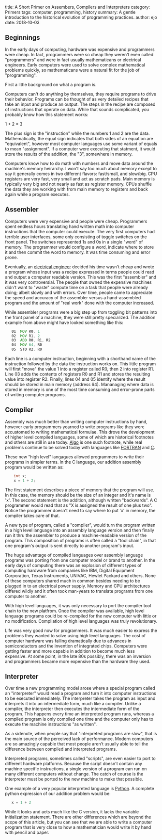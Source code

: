 title: A Short Primer on Assembers, Compilers and Interpreters
category: Primers
tags: computer, programming, history
summary: A gentle introduction to the historical evolution of programming practices.
author: ejo
date: 2018-10-03

## **Beginnings**

In the early days of computing, hardware was expensive and programmers
were cheap. In fact, programmers were so cheap they weren't even
called "programmers" and were in fact usually mathematicans or
electrical engineers. Early computers were used to solve complex
mathematical problems quickly, so mathematicans were a natural fit for
the job of "programming".

First a little background on what a program is.

Computers can't do anything by themselves, they require programs to
drive their behavior. Programs can be thought of as very detailed
recipes that take an input and produce an output. The steps in the
recipe are composed of instructions that operate on data. While that
sounds complicated, you probably know how this statement works:

  1 + 2 = 3

The plus sign is the "instruction" while the numbers 1 and 2 are the
data. Mathematically, the equal sign indicates that both sides of an
equation are "equivalent", however most computer languages use some
variant of equals to mean "assignment". If a computer were executing
that statment, it would store the results of the addition, the "3",
somewhere in memory.

Computers know how to do math with numbers and move data around the
machine's memory heirarchy. I won't say too much about memory except
to say it generally comes in two different flavors: fast/small, and
slow/big. CPU registers are very fast, very small and act as
scratch pads. Main memory is typically very big and not nearly as
fast as register memory. CPUs shuffle the data they are working with
from main memory to registers and back again while a program executes.

## **Assembler**

Computers were very expensive and people were cheap. Programmers spent
endless hours translating hand written math into computer instructions
that the computer could execute. The very first computers had terrible
user interfaces, some only consisting of toggle switches on the front
panel. The switches represented 1s and 0s in a single "word" of
memory. The programmer would configure a word, indicate where to store
it and then commit the word to memory. It was time consuming and error
prone.

Eventually, an [electrical engineer][1] decided his time wasn't cheap
and wrote a program whose input was a recipe expressed in terms people
could read and output a computer readable version. This was the first
"assembler" and it was very controversial. The people that owned the
expensive machines didn't want to "waste" compute time on a task that
people were already doing; albeit slowly and with errors. Over time,
people came to appreciate the speed and accuracy of the assembler
versus a hand-assembled program and the amount of "real work" done with
the computer increased.

While assembler programs were a big step up from toggling bit patterns
into the front panel of a machine, they were still pretty specialized.
The addition example from above might have looked something like this:

```asm
   01  MOV R0, 1
   02  MOV R1, 2
   03  ADD R0, R1, R2
   04  MOV 64, R0
   05  STO R2, R0
```

Each line is a computer instruction, beginning with a shorthand name
of the instruction followed by the data the instruction works on. This
little program will first "move" the value 1 into a register called
R0, then 2 into register R1. Line 03 adds the contents of registers R0
and R1 and stores the resulting value into register R2. Finally, lines
04 and 05 identify where the result should be stored in main memory
(address 64).  Mananaging where data is stored in memory is one of the
most time consuming and error-prone parts of writing computer
programs.

## **Compiler**

Assembly was much better than writing computer instructions by hand,
however early programmers yearned to write programs like they were
accustomed to writing mathematical formulae. This drove the
development of higher level compiled languages, some of which are
historical footnotes and others are still in use today. [Algo][3] is
one such footnote, while real problems continue to be solved today
with languages like [FORTRAN][5] and [C][6].

These new "high level" langagues allowed programmers to write their
programs in simpler terms. In the C language, our addition assembly
program would be written as:


```C
    int x;
    x = 1 + 2;
```

The first statement describes a piece of memory that the program
will use. In this case, the memory should be the size of an integer
and it's name is 'x'. The second statement is the addition, although
written "backwards". A C programmer would read that as "X is assigned
the result of one plus two". Notice the programmer doesn't need to
say where to put 'x' in memory, the compiler takes care of that.

A new type of program, called a "compiler", would turn the program
written in a high level language into an assembly language version and
then finally run it thru the assembler to produce a machine-readable
version of the program. This composition of programs is often called a
"tool chain", in that one program's output is sent directly to another
program's input.

The huge advantage of compiled languages over assembly language
programs was porting from one computer model or brand to another. In
the early days of computing there was an explosion of different types
of computing hardware from companies like IBM, Digital Equipment
Corporation, Texas Instruments, UNIVAC, Hewlet Packard and others.
None of these computers shared much in common besides needing to be
plugged in to an electrical power supply. Memory and CPU architectures
differed wildly and it often took man-years to translate programs from
one computer to another.

With high level languages, it was only necessary to port the compiler
tool chain to the new platfrom. Once the compiler was available, high
level language programs could be re-compiled for the new computer with
little or no modification. Compliation of high level languages was
truly revolutionary.

Life was very good now for programmers. It was much easier to express
the problems they wanted to solve using high level languages. The cost
of computer hardware was falling dramatically due to advances in
semiconductors and the invention of integrated chips. Computers were
getting faster and more capable in addition to become much less
expensive. At some point, in the late 80s possibly, there was an
inversion and programmers became more expensive than the hardware they
used.

## **Interpreter**

Over time a new programming model arose where a special program
called an "interpreter" would read a program and turn it into computer
instructions to be executed immediately. The interpreter takes the
program as input and interprets it into an intermediate form, much
like a compiler. Unlike a compiler, the interpreter then executes the
intermediate form of the program. This happens every time an interpreted
program runs, whereas a compiled program is only compiled one time and
the computer only has to execute the machine instructions "as written".

As a sidenote, when people say that "interpreted programs are slow",
that is the main source of the perceived lack of performance. Modern
computers are so amazingly capable that most people aren't usually
able to tell the difference between compiled and interpreted programs.

Interpreted programs, sometimes called "scripts", are even easier to
port to different hardware platforms. Because the script doesn't
contain any machine specific instructions, a single version of a
program can run on many different computers without change. The
catch of course is the interpreter must be ported to the new machine
to make that possible.

One example of a very popular interpreted language is [Python][2]. A
complete python expression of our addition problem would be:

```python
   x = 1 + 2
```   

While it looks and acts much like the C version, it lacks the variable
initialization statement. There are other differences which are beyond
the scope of this article, but you can see that we are able to write a
computer program that is very close to how a mathematician would write
it by hand with pencil and paper.


[1]: https://en.wikipedia.org/wiki/Nathaniel_Rochester_%28computer_scientist%29
[2]: https://python.org
[3]: https://en.wikipedia.org/wiki/ALGO
[4]: https://stackoverflow.com/questions/17130975/python-vs-cpython
[5]: https://en.wikipedia.org/wiki/Fortran
[6]: https://en.wikipedia.org/wiki/C_(programming_language)
